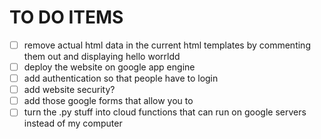 
# TO DO ITEMS
- [ ] remove actual html data in the current html templates by commenting them out and displaying hello worrldd
- [ ]  deploy the website on google app engine 
- [ ] add authentication so that people have to login 
- [ ] add website security?
-  [ ] add those google forms that allow you to 
- [ ] turn the .py stuff into cloud functions that can run on google servers instead of my computer 
